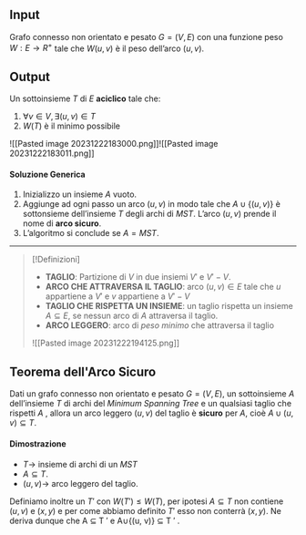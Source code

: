 ## Input
Grafo connesso non orientato e pesato $G = (V, E)$ con una funzione peso $W : E \rightarrow R^+$ tale che $W(u,v)$ è il peso dell’arco $(u,v)$.
## Output
Un sottoinsieme $T$ di $E$ **aciclico** tale che:

1. $∀ v ∈ V, ∃ (u,v) ∈ T$
2. $W(T)$ è il minimo possibile

![[Pasted image 20231222183000.png]]![[Pasted image 20231222183011.png]]

#### Soluzione Generica
1. Inizializzo un insieme $A$ vuoto.
2. Aggiunge ad ogni passo un arco $(u,v)$ in modo tale che $A ∪ \{(u,v)\}$ è sottonsieme dell’insieme $T$ degli archi di $MST$. L’arco $(u, v)$ prende il nome di **arco sicuro**.
3. L’algoritmo si conclude se $A = MST$.

---

>[!Definizioni]
>- **TAGLIO**: Partizione di $V$ in due insiemi $V'$ e $V'-V$.
>- **ARCO CHE ATTRAVERSA IL TAGLIO**: arco $(u,v) ∈ E$ tale che $u$ appartiene a $V'$ e $v$ appartiene a $V'-V$
>- **TAGLIO CHE RISPETTA UN INSIEME**: un taglio rispetta un insieme $A ⊆ E$, se nessun arco di $A$ attraversa il taglio.
>- **ARCO LEGGERO**: arco di *peso minimo* che attraversa il taglio
>
>![[Pasted image 20231222194125.png]]

## Teorema dell'Arco Sicuro
Dati un grafo connesso non orientato e pesato $G = (V, E)$, un sottoinsieme $A$ dell’insieme $T$ di archi del *Minimum Spanning Tree* e un qualsiasi taglio che rispetti $A$ , allora un arco leggero $(u, v)$ del taglio è **sicuro** per $A$, cioè $A ∪ {(u, v)} ⊆ T$.

#### Dimostrazione
- $T \rightarrow$ insieme di archi di un $MST$
- $A ⊆ T$.
- $(u, v) \rightarrow$ arco leggero del taglio.

Definiamo inoltre un $T'$ con $W(T') ≤ W(T)$, per ipotesi $A ⊆ T$ non contiene $(u, v)$ e $(x, y)$ e per come abbiamo definito $T'$ esso non conterrà $(x, y)$. Ne deriva dunque che A ⊆ T ′ e A∪{(u, v)} ⊆ T ′ .